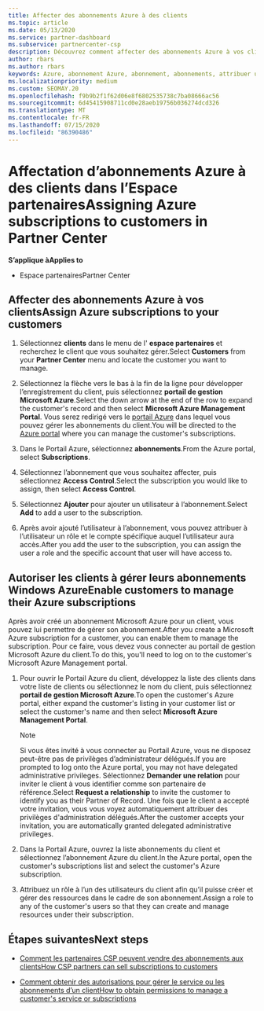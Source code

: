 ```yaml
---
title: Affecter des abonnements Azure à des clients
ms.topic: article
ms.date: 05/13/2020
ms.service: partner-dashboard
ms.subservice: partnercenter-csp
description: Découvrez comment affecter des abonnements Azure à vos clients dans l’espace partenaires et comment permettre aux clients de gérer leurs propres abonnements.
author: rbars
ms.author: rbars
keywords: Azure, abonnement Azure, abonnement, abonnements, attribuer un abonnement, gérer un abonnement Azure
ms.localizationpriority: medium
ms.custom: SEOMAY.20
ms.openlocfilehash: f9b9b2f1f62d06e8f6802535738c7ba08666ac56
ms.sourcegitcommit: 6d45415908711cd0e28aeb19756b036274dcd326
ms.translationtype: MT
ms.contentlocale: fr-FR
ms.lasthandoff: 07/15/2020
ms.locfileid: "86390486"
---
```

# <a name="assigning-azure-subscriptions-to-customers-in-partner-center"></a><span data-ttu-id="2a5ed-104">Affectation d’abonnements Azure à des clients dans l’Espace partenaires</span><span class="sxs-lookup"><span data-stu-id="2a5ed-104">Assigning Azure subscriptions to customers in Partner Center</span></span>

<span data-ttu-id="2a5ed-105">**S’applique à**</span><span class="sxs-lookup"><span data-stu-id="2a5ed-105">**Applies to**</span></span>

- <span data-ttu-id="2a5ed-106">Espace partenaires</span><span class="sxs-lookup"><span data-stu-id="2a5ed-106">Partner Center</span></span>

## <a name="assign-azure-subscriptions-to-your-customers"></a><span data-ttu-id="2a5ed-107">Affecter des abonnements Azure à vos clients</span><span class="sxs-lookup"><span data-stu-id="2a5ed-107">Assign Azure subscriptions to your customers</span></span>

1. <span data-ttu-id="2a5ed-108">Sélectionnez **clients** dans le menu de l' **espace partenaires** et recherchez le client que vous souhaitez gérer.</span><span class="sxs-lookup"><span data-stu-id="2a5ed-108">Select **Customers** from your **Partner Center** menu and locate the customer you want to manage.</span></span>

2. <span data-ttu-id="2a5ed-109">Sélectionnez la flèche vers le bas à la fin de la ligne pour développer l’enregistrement du client, puis sélectionnez **portail de gestion Microsoft Azure**.</span><span class="sxs-lookup"><span data-stu-id="2a5ed-109">Select the down arrow at the end of the row to expand the customer's record and then select **Microsoft Azure Management Portal**.</span></span> <span data-ttu-id="2a5ed-110">Vous serez redirigé vers le [portail Azure](https://portal.azure.com/) dans lequel vous pouvez gérer les abonnements du client.</span><span class="sxs-lookup"><span data-stu-id="2a5ed-110">You will be directed to the [Azure portal](https://portal.azure.com/) where you can manage the customer's subscriptions.</span></span>

3. <span data-ttu-id="2a5ed-111">Dans le Portail Azure, sélectionnez **abonnements**.</span><span class="sxs-lookup"><span data-stu-id="2a5ed-111">From the Azure portal, select **Subscriptions**.</span></span>

4. <span data-ttu-id="2a5ed-112">Sélectionnez l’abonnement que vous souhaitez affecter, puis sélectionnez **Access Control**.</span><span class="sxs-lookup"><span data-stu-id="2a5ed-112">Select the subscription you would like to assign, then select **Access Control**.</span></span>

5. <span data-ttu-id="2a5ed-113">Sélectionnez **Ajouter** pour ajouter un utilisateur à l’abonnement.</span><span class="sxs-lookup"><span data-stu-id="2a5ed-113">Select **Add** to add a user to the subscription.</span></span> 

6. <span data-ttu-id="2a5ed-114">Après avoir ajouté l’utilisateur à l’abonnement, vous pouvez attribuer à l’utilisateur un rôle et le compte spécifique auquel l’utilisateur aura accès.</span><span class="sxs-lookup"><span data-stu-id="2a5ed-114">After you add the user to the subscription, you can assign the user a role and the specific account that user will have access to.</span></span>

## <a name="enable-customers-to-manage-their-azure-subscriptions"></a><span data-ttu-id="2a5ed-115">Autoriser les clients à gérer leurs abonnements Windows Azure</span><span class="sxs-lookup"><span data-stu-id="2a5ed-115">Enable customers to manage their Azure subscriptions</span></span>

<span data-ttu-id="2a5ed-116">Après avoir créé un abonnement Microsoft Azure pour un client, vous pouvez lui permettre de gérer son abonnement.</span><span class="sxs-lookup"><span data-stu-id="2a5ed-116">After you create a Microsoft Azure subscription for a customer, you can enable them to manage the subscription.</span></span> <span data-ttu-id="2a5ed-117">Pour ce faire, vous devez vous connecter au portail de gestion Microsoft Azure du client.</span><span class="sxs-lookup"><span data-stu-id="2a5ed-117">To do this, you'll need to log on to the customer's Microsoft Azure Management portal.</span></span> 

1. <span data-ttu-id="2a5ed-118">Pour ouvrir le Portail Azure du client, développez la liste des clients dans votre liste de clients ou sélectionnez le nom du client, puis sélectionnez **portail de gestion Microsoft Azure**.</span><span class="sxs-lookup"><span data-stu-id="2a5ed-118">To open the customer's Azure portal, either expand the customer's listing in your customer list or select the customer's name and then select **Microsoft Azure Management Portal**.</span></span>

   > [!NOTE]  
   > <span data-ttu-id="2a5ed-119">Si vous êtes invité à vous connecter au Portail Azure, vous ne disposez peut-être pas de privilèges d’administrateur délégués.</span><span class="sxs-lookup"><span data-stu-id="2a5ed-119">If you are prompted to log onto the Azure portal, you may not have delegated administrative privileges.</span></span> <span data-ttu-id="2a5ed-120">Sélectionnez **Demander une relation** pour inviter le client à vous identifier comme son partenaire de référence.</span><span class="sxs-lookup"><span data-stu-id="2a5ed-120">Select **Request a relationship** to invite the customer to identify you as their Partner of Record.</span></span> <span data-ttu-id="2a5ed-121">Une fois que le client a accepté votre invitation, vous vous voyez automatiquement attribuer des privilèges d'administration délégués.</span><span class="sxs-lookup"><span data-stu-id="2a5ed-121">After the customer accepts your invitation, you are automatically granted delegated administrative privileges.</span></span>

2. <span data-ttu-id="2a5ed-122">Dans la Portail Azure, ouvrez la liste abonnements du client et sélectionnez l’abonnement Azure du client.</span><span class="sxs-lookup"><span data-stu-id="2a5ed-122">In the Azure portal, open the customer's subscriptions list and select the customer's Azure subscription.</span></span>

3. <span data-ttu-id="2a5ed-123">Attribuez un rôle à l’un des utilisateurs du client afin qu’il puisse créer et gérer des ressources dans le cadre de son abonnement.</span><span class="sxs-lookup"><span data-stu-id="2a5ed-123">Assign a role to any of the customer's users so that they can create and manage resources under their subscription.</span></span>

## <a name="next-steps"></a><span data-ttu-id="2a5ed-124">Étapes suivantes</span><span class="sxs-lookup"><span data-stu-id="2a5ed-124">Next steps</span></span>

- [<span data-ttu-id="2a5ed-125">Comment les partenaires CSP peuvent vendre des abonnements aux clients</span><span class="sxs-lookup"><span data-stu-id="2a5ed-125">How CSP partners can sell subscriptions to customers</span></span>](customer-subscriptions.md)

- [<span data-ttu-id="2a5ed-126">Comment obtenir des autorisations pour gérer le service ou les abonnements d’un client</span><span class="sxs-lookup"><span data-stu-id="2a5ed-126">How to obtain permissions to manage a customer's service or subscriptions</span></span>](customers-revoke-admin-privileges.md)
